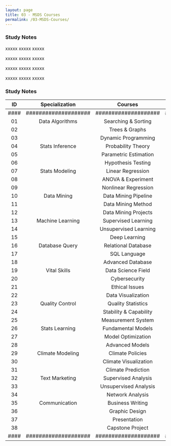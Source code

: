 ```yaml
---
layout: page
title: 03 - MSDS Courses
permalink: /03-MSDS-Courses/
---
```


<h3>Study Notes</h3>

xxxxx xxxxx xxxxx

xxxxx xxxxx xxxxx

xxxxx xxxxx xxxxx

xxxxx xxxxx xxxxx

<h3>Study Notes</h3>


| ID | Specialization     | Courses            | Link   |
|:--:|:------------------:|:------------------:|:------:|
|####|####################|####################|#####|####################|
| 01 | Data Algorithms    | Searching & Sorting   |[Link]()|
| 02 |                    | Trees & Graphs        | [Link]() |
| 03 |                    | Dynamic Programming   | [Link]() |
| 04 | Stats Inference    | Probability Theory    | [Link]() |
| 05 |                    | Parametric Estimation | [Link]() |
| 06 |                    | Hypothesis Testing    | [Link]() |
| 07 | Stats Modeling     | Linear Regression     | [Link](07-StatsModeling-LinearRegression) |
| 08 |                    | ANOVA & Experiment    | [Link]() |
| 09 |                    | Nonlinear Regression  | [Link] |
| 10 | Data Mining        | Data Mining Pipeline  | [Link] |
| 11 |                    | Data Mining Method    | [Link] |
| 12 |                    | Data Mining Projects  | [Link] |
| 13 | Machine Learning   | Supervised Learning   | [Link] |
| 14 |                    | Unsupervised Learning | [Link] |
| 15 |                    | Deep Learning         | [Link] |
| 16 | Database Query     | Relational Database   | [Link] |
| 17 |                    | SQL Language          | [Link] |
| 18 |                    | Advanced Database     | [Link] |
| 19 | Vital Skills       | Data Science Field    | [Link] |
| 20 |                    | Cybersecurity         | [Link] |
| 21 |                    | Ethical Issues        | [Link] |
| 22 |                    | Data Visualization    | [Link] |
| 23 | Quality Control    | Quality Statistics    | [Link] |
| 24 |                    | Stability & Capability| [Link] |
| 25 |                    | Measurement System    | [Link] |
| 26 | Stats Learning     | Fundamental Models    | [Link] |
| 27 |                    | Model Optimization    | [Link] |
| 28 |                    | Advanced Models       | [Link] |
| 29 | Climate Modeling   | Climate Policies      | [Link] |
| 30 |                    | Climate Visualization | [Link] |
| 31 |                    | Climate Prediction    | [Link] |
| 32 | Text Marketing     | Supervised Analysis   | [Link] |
| 33 |                    | Unsupervised Analysis | [Link] |
| 34 |                    | Network Analysis      | [Link] |
| 35 | Communication      | Business Writing      | [Link] |
| 36 |                    | Graphic Design        | [Link] |
| 37 |                    | Presentation          | [Link] |
| 38 |                    | Capstone Project      | [Link] |
|####|####################|####################|#####|
